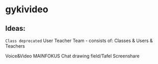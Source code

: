 # gykivideo

## Ideas:



`Class deprecated`
User
Teacher
Team - consists of: Classes & Users & Teachers

Voice&Video MAINFOKUS
Chat
drawing field/Tafel
Screenshare

